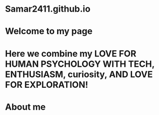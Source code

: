 # Samar2411.github.io
# Welcome to my page
# Here we combine my LOVE FOR HUMAN PSYCHOLOGY WITH TECH, ENTHUSIASM, curiosity, AND LOVE FOR EXPLORATION!
# About me 
